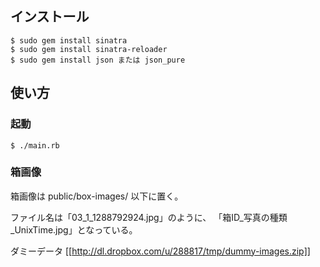 ## インストール

    $ sudo gem install sinatra
    $ sudo gem install sinatra-reloader
    $ sudo gem install json または json_pure

## 使い方

### 起動

    $ ./main.rb

### 箱画像

箱画像は public/box-images/ 以下に置く。

ファイル名は「03_1_1288792924.jpg」のように、
「箱ID\_写真の種類\_UnixTime.jpg」となっている。

ダミーデータ
[[http://dl.dropbox.com/u/288817/tmp/dummy-images.zip]]
